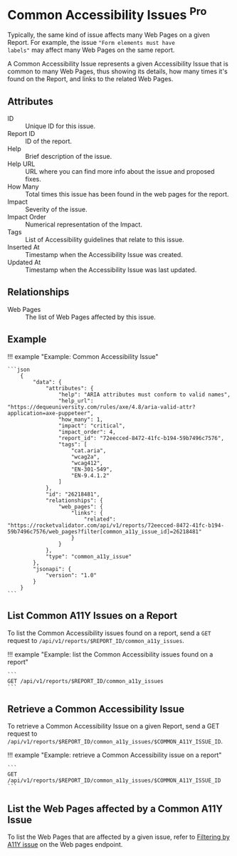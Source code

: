 # Common Accessibility Issues <sup class="badge-pro">Pro</sup>

Typically, the same kind of issue affects many Web Pages on a given Report. For example, the issue <code>"Form elements must have labels"</code> may affect many Web Pages on the same report.

A Common Accessibility Issue represents a given Accessibility Issue that is common to many Web Pages, thus showing its details, how many times it's found on the Report, and links to the related Web Pages.

## Attributes

<dl>
  <dt>ID</dt>
  <dd>Unique ID for this issue.</dd>

  <dt>Report ID</dt>
  <dd>ID of the report.</dd>

  <dt>Help</dt>
  <dd>Brief description of the issue.</dd>

  <dt>Help URL</dt>
  <dd>URL where you can find more info about the issue and proposed fixes.</dd>

  <dt>How Many</dt>
  <dd>Total times this issue has been found in the web pages for the report.</dd>

  <dt>Impact</dt>
  <dd>Severity of the issue.</dd>

  <dt>Impact Order</dt>
  <dd>Numerical representation of the Impact.</dd>

  <dt>Tags</dt>
  <dd>List of Accessibility guidelines that relate to this issue.</dd>

  <dt>Inserted At</dt>
  <dd>Timestamp when the Accessibility Issue was created.</dd>

  <dt>Updated At</dt>
  <dd>Timestamp when the Accessibility Issue was last updated.</dd>  
</dl>

## Relationships

<dl>
  <dt>Web Pages</dt>
  <dd>The list of Web Pages affected by this issue.</dd>
</dl>

## Example

!!! example "Example: Common Accessibility Issue"

    ```json
		{
			"data": {
				"attributes": {
					"help": "ARIA attributes must conform to valid names",
					"help_url": "https://dequeuniversity.com/rules/axe/4.8/aria-valid-attr?application=axe-puppeteer",
					"how_many": 1,
					"impact": "critical",
					"impact_order": 4,
					"report_id": "72eecced-8472-41fc-b194-59b7496c7576",
					"tags": [
						"cat.aria",
						"wcag2a",
						"wcag412",
						"EN-301-549",
						"EN-9.4.1.2"
					]
				},
				"id": "26218481",
				"relationships": {
					"web_pages": {
						"links": {
							"related": "https://rocketvalidator.com/api/v1/reports/72eecced-8472-41fc-b194-59b7496c7576/web_pages?filter[common_a11y_issue_id]=26218481"
						}
					}
				},
				"type": "common_a11y_issue"
			},
			"jsonapi": {
				"version": "1.0"
			}
		}
    ```

## List Common A11Y Issues on a Report

To list the Common Accessibility issues found on a report, send a `GET` request to `/api/v1/reports/$REPORT_ID/common_a11y_issues`.

!!! example "Example: list the Common Accessibility issues found on a report"

	```
	GET /api/v1/reports/$REPORT_ID/common_a11y_issues
	```

## Retrieve a Common Accessibility Issue

To retrieve a Common Accessibility Issue on a given Report, send a GET request to `/api/v1/reports/$REPORT_ID/common_a11y_issues/$COMMON_A11Y_ISSUE_ID`.

!!! example "Example: retrieve a Common Accessibility issue on a report"

	```
	GET /api/v1/reports/$REPORT_ID/common_a11y_issues/$COMMON_A11Y_ISSUE_ID
	```

## List the Web Pages affected by a Common A11Y Issue

To list the Web Pages that are affected by a given issue, refer to <a href="/api/web_pages/#filtering-by-a11y-issue">Filtering by A11Y issue</a> on the Web pages endpoint.